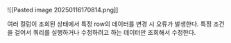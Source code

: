![[Pasted image 20250116170814.png]]

여러 컬럼이 조회된 상태에서 특정 row의 데이터를 변경 시 오류가 발생한다.
특정 조건을 걸어서 쿼리를 실행하거나 수정하려고 하는 데이터만 조회해서 수정한다.